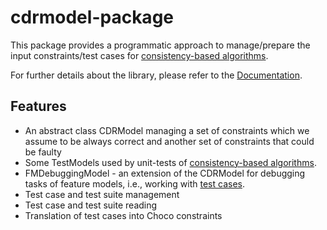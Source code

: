 # cdrmodel-package

This package provides a programmatic approach to manage/prepare the input constraints/test cases for [consistency-based algorithms](https://github.com/manleviet/CA-CDR-V2/tree/main/ca-cdr-package).

For further details about the library, please refer to the [Documentation](https://hiconfit.manleviet.info).

## Features

- An abstract class CDRModel managing a set of constraints which we assume to be always correct and another set of constraints that could be faulty
- Some TestModels used by unit-tests of [consistency-based algorithms](https://github.com/manleviet/CA-CDR-V2/tree/main/ca-cdr-package).
- FMDebuggingModel - an extension of the CDRModel for debugging tasks of feature models, i.e., working with [test cases](https://github.com/manleviet/CA-CDR-V2/tree/main/test-package).
- Test case and test suite management
- Test case and test suite reading
- Translation of test cases into Choco constraints
